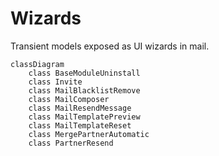 # Wizards

Transient models exposed as UI wizards in mail.

```mermaid
classDiagram
    class BaseModuleUninstall
    class Invite
    class MailBlacklistRemove
    class MailComposer
    class MailResendMessage
    class MailTemplatePreview
    class MailTemplateReset
    class MergePartnerAutomatic
    class PartnerResend
```
